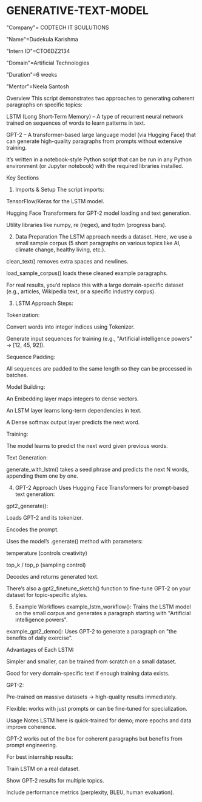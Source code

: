 # GENERATIVE-TEXT-MODEL

"Company"= CODTECH IT SOULUTIONS

"Name"=Dudekula Karishma

"Intern ID"=CTO6DZ2134

"Domain"=Artificial Technologies

"Duration"=6 weeks

"Mentor"=Neela Santosh

Overview
This script demonstrates two approaches to generating coherent paragraphs on specific topics:

LSTM (Long Short-Term Memory) – A type of recurrent neural network trained on sequences of words to learn patterns in text.

GPT-2 – A transformer-based large language model (via Hugging Face) that can generate high-quality paragraphs from prompts without extensive training.

It’s written in a notebook-style Python script that can be run in any Python environment (or Jupyter notebook) with the required libraries installed.

Key Sections
1. Imports & Setup
The script imports:

TensorFlow/Keras for the LSTM model.

Hugging Face Transformers for GPT-2 model loading and text generation.

Utility libraries like numpy, re (regex), and tqdm (progress bars).

2. Data Preparation
The LSTM approach needs a dataset.
Here, we use a small sample corpus (5 short paragraphs on various topics like AI, climate change, healthy living, etc.).

clean_text() removes extra spaces and newlines.

load_sample_corpus() loads these cleaned example paragraphs.

For real results, you’d replace this with a large domain-specific dataset (e.g., articles, Wikipedia text, or a specific industry corpus).

3. LSTM Approach
Steps:

Tokenization:

Convert words into integer indices using Tokenizer.

Generate input sequences for training (e.g., "Artificial intelligence powers" → [12, 45, 92]).

Sequence Padding:

All sequences are padded to the same length so they can be processed in batches.

Model Building:

An Embedding layer maps integers to dense vectors.

An LSTM layer learns long-term dependencies in text.

A Dense softmax output layer predicts the next word.

Training:

The model learns to predict the next word given previous words.

Text Generation:

generate_with_lstm() takes a seed phrase and predicts the next N words, appending them one by one.

4. GPT-2 Approach
Uses Hugging Face Transformers for prompt-based text generation:

gpt2_generate():

Loads GPT-2 and its tokenizer.

Encodes the prompt.

Uses the model’s .generate() method with parameters:

temperature (controls creativity)

top_k / top_p (sampling control)

Decodes and returns generated text.

There’s also a gpt2_finetune_sketch() function to fine-tune GPT-2 on your dataset for topic-specific styles.

5. Example Workflows
example_lstm_workflow(): Trains the LSTM model on the small corpus and generates a paragraph starting with "Artificial intelligence powers".

example_gpt2_demo(): Uses GPT-2 to generate a paragraph on "the benefits of daily exercise".

Advantages of Each
LSTM:

Simpler and smaller, can be trained from scratch on a small dataset.

Good for very domain-specific text if enough training data exists.

GPT-2:

Pre-trained on massive datasets → high-quality results immediately.

Flexible: works with just prompts or can be fine-tuned for specialization.

Usage Notes
LSTM here is quick-trained for demo; more epochs and data improve coherence.

GPT-2 works out of the box for coherent paragraphs but benefits from prompt engineering.

For best internship results:

Train LSTM on a real dataset.

Show GPT-2 results for multiple topics.

Include performance metrics (perplexity, BLEU, human evaluation).

